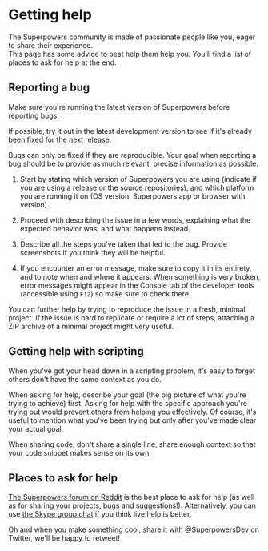 # Getting help

The Superpowers community is made of passionate people like you, eager to share their experience.  
This page has some advice to best help them help you. You'll find a list of places to ask for help at the end.

## Reporting a bug

<div class="note">
  Make sure you're running the latest version of Superpowers before reporting bugs.

  If possible, try it out in the latest development version to see if it's already been fixed for the next release.
</div>

Bugs can only be fixed if they are reproducible. Your goal when reporting a bug should be to provide as much relevant, precise information as possible.

  1. Start by stating which version of Superpowers you are using (indicate if you are using a release or the source repositories), and which platform you are running it on (OS version, Superpowers app or browser with version).

  2. Proceed with describing the issue in a few words, explaining what the expected behavior was, and what happens instead.

  3. Describe all the steps you've taken that led to the bug. Provide screenshots if you think they will be helpful.

  4. If you encounter an error message, make sure to copy it in its entirety, and to note when and where it appears. When something is very broken, error messages might appear in the Console tab of the developer tools (accessible using `F12`) so make sure to check there.

You can further help by trying to reproduce the issue in a fresh, minimal project. If the issue is hard to replicate or require a lot of steps, attaching a ZIP archive of a minimal project might very useful.

## Getting help with scripting

When you've got your head down in a scripting problem, it's easy to forget others don't have the same context as you do.

When asking for help, describe your goal (the big picture of what you're trying to achieve) first. Asking for help with the specific approach you're trying out would prevent others from helping you effectively. Of course, it's useful to mention what you've been trying but only after you've made clear your actual goal.

When sharing code, don't share a single line, share enough context so that your code snippet makes sense on its own.

## Places to ask for help

[The Superpowers forum on Reddit](https://reddit.com/superpowers) is the best place to ask for help (as well as for sharing your projects, bugs and suggestions!). Alternatively, you can use [the Skype group chat](https://sparklinlabs.com/skype/en) if you think live help is better.

Oh and when you make something cool, share it with <a href="https://twitter.com/SuperpowersDev" target="_blank">@SuperpowersDev</a> on Twitter, we'll be happy to retweet!
